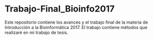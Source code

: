 # Trabajo-Final_Bioinfo2017
Este repositorio contiene los avances y el trabajo final de la materia de Introducción a la Bioinformática 2017.
El trabajo contiene métodos que realizaré en mi trabajo de tesis.
